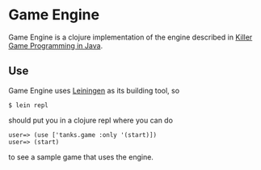 # Game Engine

Game Engine is a clojure implementation of the engine described in [Killer Game Programming in Java](http://fivedots.coe.psu.ac.th/~ad/jg/).

## Use

Game Engine uses [Leiningen](https://github.com/technomancy/leiningen) as its building tool, so 

    $ lein repl

should put you in a clojure repl where you can do

    user=> (use ['tanks.game :only '(start)])
    user=> (start)

to see a sample game that uses the engine.
